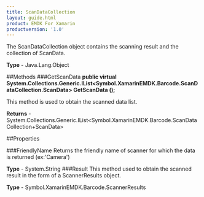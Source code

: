 ```yaml
---
title: ScanDataCollection
layout: guide.html
product: EMDK For Xamarin
productversion: '1.0'
---
```

The ScanDataCollection object contains the scanning result and the collection of ScanData.

**Type** - Java.Lang.Object

##Methods
###GetScanData
**public virtual System.Collections.Generic.IList<Symbol.XamarinEMDK.Barcode.ScanDataCollection.ScanData> GetScanData ();**

This method is used to obtain the scanned data list.


**Returns** - System.Collections.Generic.IList<Symbol.XamarinEMDK.Barcode.ScanDataCollection+ScanData>

##Properties

###FriendlyName
Returns the friendly name of scanner for which the data is returned (ex:'Camera')

**Type** - System.String
###Result
This method used to obtain the scanned result in the form of a ScannerResults object.

**Type** - Symbol.XamarinEMDK.Barcode.ScannerResults












